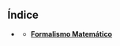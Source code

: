## Índice

- **[ ](./Notebooks/Part_01)**

    - **[Formalismo Matemático](./Notebooks/Part_01/Chapter_01_formalismo_matematico_myst.md)**
